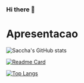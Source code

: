 ### Hi there 👋

# Apresentacao
![Saccha's GitHub stats](https://github-readme-stats.vercel.app/api?username=saccha&theme=dracula&show_icons=true)

[![Readme Card](https://github-readme-stats.vercel.app/api/pin/?username=saccha&repo=github-readme-stats)](https://github.com/saccha/github-readme-stats)

[![Top Langs](https://github-readme-stats.vercel.app/api/top-langs/?username=saccha&layout=dracula)](https://github.com/saccha/github-readme-stats)
<!--
**Saccha/Saccha** is a ✨ _special_ ✨ repository because its `README.md` (this file) appears on your GitHub profile.

Here are some ideas to get you started:

- 🔭 I’m currently working on ...
- 🌱 I’m currently learning ...
- 👯 I’m looking to collaborate on ...
- 🤔 I’m looking for help with ...
- 💬 Ask me about ...
- 📫 How to reach me: ...
- 😄 Pronouns: ...
- ⚡ Fun fact: ...
-->
